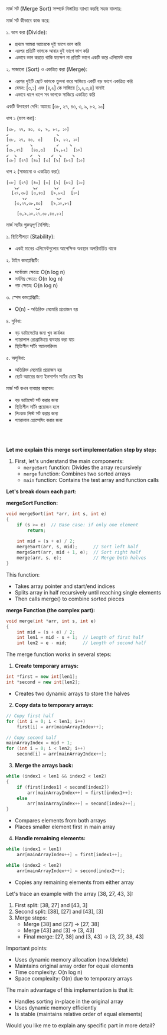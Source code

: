 মার্জ সর্ট (Merge Sort) সম্পর্কে বিস্তারিত ব্যাখ্যা করছি সহজ বাংলায়:

মার্জ সর্ট কীভাবে কাজ করে:

১. ভাগ করা (Divide):
- প্রথমে আমরা অ্যারেকে দুই ভাগে ভাগ করি
- এরপর প্রতিটি ভাগকে আবার দুই ভাগে ভাগ করি
- এভাবে ভাগ করতে থাকি যতক্ষণ না প্রতিটি ভাগে একটি করে এলিমেন্ট থাকে

২. সাজানো (Sort) ও একত্রিত করা (Merge):
- এরপর দুইটি ছোট ভাগকে তুলনা করে সাজিয়ে একটি বড় ভাগে একত্রিত করি
- যেমন: [৩,১] এবং [৪,২] কে সাজিয়ে [১,২,৩,৪] বানাই
- এভাবে ধাপে ধাপে সব ভাগকে সাজিয়ে একত্রিত করি

একটি উদাহরণ দেখি:
অ্যারে: [৩৮, ২৭, ৪৩, ৩, ৯, ৮২, ১০]

ধাপ ১ (ভাগ করা):
```
[৩৮, ২৭, ৪৩, ৩, ৯, ৮২, ১০]
↙️                  ↘️
[৩৮, ২৭, ৪৩, ৩]    [৯, ৮২, ১০]
↙️        ↘️         ↙️    ↘️
[৩৮,২৭]   [৪৩,৩]   [৯,৮২]  [১০]
↙️  ↘️     ↙️  ↘️    ↙️  ↘️    ↘️
[৩৮] [২৭] [৪৩] [৩] [৯] [৮২] [১০]
```

ধাপ ২ (সাজানো ও একত্রিত করা):
```
[৩৮] [২৭] [৪৩] [৩] [৯] [৮২] [১০]
   ↘️↙️     ↘️↙️      ↘️↙️     ↗️
  [২৭,৩৮] [৩,৪৩]  [৯,৮২]  [১০]
      ↘️↙️           ↘️↙️
   [৩,২৭,৩৮,৪৩]   [৯,১০,৮২]
           ↘️↙️
    [৩,৯,১০,২৭,৩৮,৪৩,৮২]
```

মার্জ সর্টের গুরুত্বপূর্ণ বৈশিষ্ট্য:

১. স্থিতিশীলতা (Stability):
- একই মানের এলিমেন্টগুলোর আপেক্ষিক অবস্থান অপরিবর্তিত থাকে

২. টাইম কমপ্লেক্সিটি:
- সর্বোত্তম ক্ষেত্রে: O(n log n)
- সর্বনিম্ন ক্ষেত্রে: O(n log n)
- গড় ক্ষেত্রে: O(n log n)

৩. স্পেস কমপ্লেক্সিটি:
- O(n) - অতিরিক্ত মেমোরি প্রয়োজন হয়

৪. সুবিধা:
- বড় ডাটাসেটের জন্য খুব কার্যকর
- প্যারালাল প্রোগ্রামিংয়ে ব্যবহার করা যায়
- স্থিতিশীল সর্টিং অ্যালগরিদম

৫. অসুবিধা:
- অতিরিক্ত মেমোরি প্রয়োজন হয়
- ছোট অ্যারের জন্য ইনসার্শন সর্টের চেয়ে ধীর

মার্জ সর্ট কখন ব্যবহার করবেন:
- বড় ডাটাসেট সর্ট করার জন্য
- স্থিতিশীল সর্টিং প্রয়োজন হলে
- লিংকড লিস্ট সর্ট করার জন্য
- প্যারালাল প্রোসেসিং করার জন্য

<br/>
<br/>

**Let me explain this merge sort implementation step by step:**

1. First, let's understand the main components:
   - `mergeSort` function: Divides the array recursively
   - `merge` function: Combines two sorted arrays
   - `main` function: Contains the test array and function calls

**Let's break down each part:**

**mergeSort Function:**
```cpp
void mergeSort(int *arr, int s, int e)
{
    if (s >= e)  // Base case: if only one element
        return;
    
    int mid = (s + e) / 2;
    mergeSort(arr, s, mid);      // Sort left half
    mergeSort(arr, mid + 1, e);  // Sort right half
    merge(arr, s, e);            // Merge both halves
}
```
This function:
- Takes array pointer and start/end indices
- Splits array in half recursively until reaching single elements
- Then calls merge() to combine sorted pieces

**merge Function (the complex part):**
```cpp
void merge(int *arr, int s, int e)
{
    int mid = (s + e) / 2;
    int len1 = mid - s + 1;  // Length of first half
    int len2 = e - mid;      // Length of second half
```

The merge function works in several steps:

1. **Create temporary arrays:**
```cpp
int *first = new int[len1];
int *second = new int[len2];
```
- Creates two dynamic arrays to store the halves

2. **Copy data to temporary arrays:**
```cpp
// Copy first half
for (int i = 0; i < len1; i++)
    first[i] = arr[mainArrayIndex++];

// Copy second half
mainArrayIndex = mid + 1;
for (int i = 0; i < len2; i++)
    second[i] = arr[mainArrayIndex++];
```

3. **Merge the arrays back:**
```cpp
while (index1 < len1 && index2 < len2)
{
    if (first[index1] < second[index2])
        arr[mainArrayIndex++] = first[index1++];
    else
        arr[mainArrayIndex++] = second[index2++];
}
```
- Compares elements from both arrays
- Places smaller element first in main array

4. **Handle remaining elements:**
```cpp
while (index1 < len1)
    arr[mainArrayIndex++] = first[index1++];

while (index2 < len2)
    arr[mainArrayIndex++] = second[index2++];
```
- Copies any remaining elements from either array

Let's trace an example with the array [38, 27, 43, 3]:

1. First split: [38, 27] and [43, 3]
2. Second split: [38], [27] and [43], [3]
3. Merge steps:
   - Merge [38] and [27] → [27, 38]
   - Merge [43] and [3] → [3, 43]
   - Final merge: [27, 38] and [3, 43] → [3, 27, 38, 43]

Important points:
- Uses dynamic memory allocation (new/delete)
- Maintains original array order for equal elements
- Time complexity: O(n log n)
- Space complexity: O(n) due to temporary arrays

The main advantage of this implementation is that it:
- Handles sorting in-place in the original array
- Uses dynamic memory efficiently
- Is stable (maintains relative order of equal elements)

Would you like me to explain any specific part in more detail?